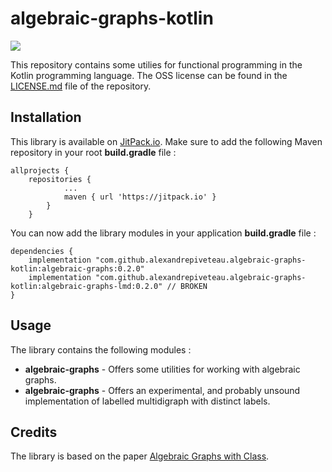 # algebraic-graphs-kotlin

[![](https://jitpack.io/v/alexandrepiveteau/algebraic-graphs-kotlin.svg)](https://jitpack.io/#alexandrepiveteau/algebraic-graphs-kotlin)

This repository contains some utilies for functional programming in the Kotlin programming language.
The OSS license can be found in the [LICENSE.md](LICENSE.md) file of the repository.

## Installation
This library is available on [JitPack.io](https://jitpack.io/#alexandrepiveteau/algebraic-graphs-kotlin). Make
sure to add the following Maven repository in your root **build.gradle** file :

```
allprojects {
    repositories {
            ...
            maven { url 'https://jitpack.io' }
        }
    }
```

You can now add the library modules in your application **build.gradle** file :

```
dependencies {
    implementation "com.github.alexandrepiveteau.algebraic-graphs-kotlin:algebraic-graphs:0.2.0"
    implementation "com.github.alexandrepiveteau.algebraic-graphs-kotlin:algebraic-graphs-lmd:0.2.0" // BROKEN
}
```

## Usage
The library contains the following modules :

- **algebraic-graphs** - Offers some utilities for working with algebraic graphs.
- **algebraic-graphs** - Offers an experimental, and probably unsound implementation of labelled multidigraph with distinct labels.

## Credits

The library is based on the paper [Algebraic Graphs with Class](https://github.com/snowleopard/alga-paper).